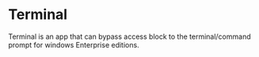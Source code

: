 # Terminal
Terminal is an app that can bypass access block to the terminal/command prompt for windows Enterprise editions.
